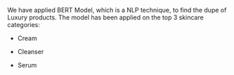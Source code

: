 We have applied BERT Model, which is a NLP technique, to find the dupe of Luxury products. The model has been applied on the top 3 skincare categories:

- Cream

- Cleanser

- Serum

